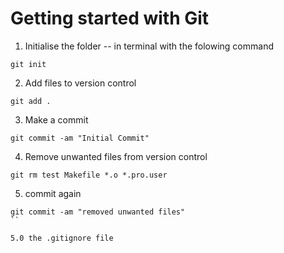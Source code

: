 # Getting started with Git

1. Initialise the folder --  in terminal with the folowing command

```
git init
```

2. Add files to version control

```
git add .
```

3. Make a commit

```
git commit -am "Initial Commit"
```

4. Remove unwanted files from version control

```
git rm test Makefile *.o *.pro.user
```

5. commit again

```
git commit -am "removed unwanted files"
``

5.0 the .gitignore file

